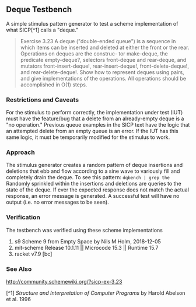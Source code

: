## Deque Testbench

A simple stimulus pattern generator to test a scheme implementation of
what SICP[^1] calls a "deque."

>Exercise 3.23
>A deque ("double-ended queue") is a sequence in which items can be inserted
>and deleted at either the front or the rear.  Operations on deques are the construc-
>tor make-deque, the predicate empty-deque?, selectors front-deque and
>rear-deque, and mutators front-insert-deque!, rear-insert-deque!,
>front-delete-deque!, and rear-delete-deque!.  Show how to represent
>deques using pairs, and give implementations of the operations.  All operations
>should be accomplished in O(1) steps.

### Restrictions and Caveats
For the stimulus to perform correctly, the implementation under test (IUT)
must have the feature/bug that a delete from an already-empty deque is a
"no operation."  Previous queue examples in the SICP text have the logic
that an attempted delete from an empty queue is an error.  If the IUT has
this same logic, it must be temporarily modified for the stimulus to work.

### Approach
The stimulus generator creates a random pattern of deque insertions and
deletions that ebb and flow according to a sine wave to variously fill
and completely drain the deque.  To see this pattern:  `dqbench | grep the`
Randomly sprinkled within the insertions and deletions are queries to
the state of the deque.  If ever the expected response does not match the
actual response, an error message is generated.  A successful test will
have no output (i.e. no error messages to be seen).

### Verification
The testbench was verified using these scheme implementations
1. s9 Scheme 9 from Empty Space by Nils M Holm, 2018-12-05
2. mit-scheme  Release 10.1.11 || Microcode 15.3 || Runtime 15.7 
3. racket v7.9 [bc]

### See Also
http://community.schemewiki.org/?sicp-ex-3.23

[^1] *Structure and Interpretation of Computer Programs* by Harold Abelson et al. 1996

